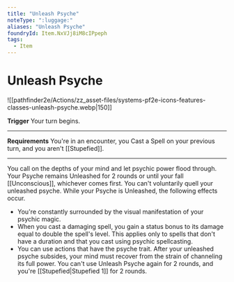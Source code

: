 ```yaml
---
title: "Unleash Psyche"
noteType: ":luggage:"
aliases: "Unleash Psyche"
foundryId: Item.NxVJj8iM8cIPpeph
tags:
  - Item
---
```


# Unleash Psyche
![[pathfinder2e/Actions/zz_asset-files/systems-pf2e-icons-features-classes-unleash-psyche.webp|150]]

**Trigger** Your turn begins.

* * *

**Requirements** You're in an encounter, you Cast a Spell on your previous turn, and you aren't [[Stupefied]].

* * *

You call on the depths of your mind and let psychic power flood through. Your Psyche remains Unleashed for 2 rounds or until your fall [[Unconscious]], whichever comes first. You can't voluntarily quell your unleashed psyche. While your Psyche is Unleashed, the following effects occur.

*   You're constantly surrounded by the visual manifestation of your psychic magic.
*   When you cast a damaging spell, you gain a status bonus to its damage equal to double the spell's level. This applies only to spells that don't have a duration and that you cast using psychic spellcasting.
*   You can use actions that have the psyche trait. After your unleashed psyche subsides, your mind must recover from the strain of channeling its full power. You can't use Unleash Psyche again for 2 rounds, and you're [[Stupefied|Stupefied 1]] for 2 rounds.
